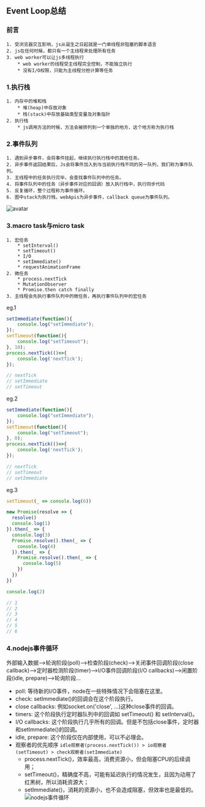## Event Loop总结
### 前言
    1. 受浏览器交互影响，js从诞生之日起就是一门单线程非阻塞的脚本语言
    2. js在任何时候，都只有一个主线程来处理所有任务
    3. web worker可以让js多线程执行
        * web worker的线程受主线程完全控制，不能独立执行
        * 没有I/O权限，只能为主线程分担计算等任务
### 1.执行栈
    1. 内存中的堆和栈
        * 堆(heap)中存放对象
        * 栈(stack)中存放基础类型变量及对象指针
    2. 执行栈
        * js调用方法的时候，方法会被排列到一个单独的地方，这个地方称为执行栈
### 2.事件队列
    1. 遇到异步事件，会将事件挂起，继续执行执行栈中的其他任务。
    2. 异步事件返回结果后，Js会将事件加入到与当前执行栈不同的另一队列，我们称为事件队列。
    3. 主线程中的任务执行完毕，会查找事件队列中的任务。
    4. 将事件队列中的任务（异步事件对应的回调）放入执行栈中，执行同步代码
    5. 反复循环，整个过程称为事件循环。
    6. 图中stack为执行栈，webApis为异步事件，callback queue为事件队列。
![avatar](https://github.com/bearnew/picture/blob/master/mardown/2018-11-21%20event%20loop/eventLoop1.jpg?raw=true)
### 3.macro task与micro task
    1. 宏任务
        * setInterval()
        * setTimeout()
        * I/O
        * setImmediate()
        * requestAnimationFrame
    2. 微任务
        * process.nextTick
        * MutationObserver
        * Promise.then catch finally
    3. 主线程会先执行事件队列中的微任务，再执行事件队列中的宏任务
eg.1
```js
setImmediate(function(){
    console.log("setImmediate");
});
setTimeout(function(){
    console.log("setTimeout");
}, 10);
process.nextTick(()=>{
    console.log('nextTick');
});

// nextTick
// setImmediate
// setTimeout
```
eg.2
```js
setImmediate(function(){
    console.log("setImmediate");
});
setTimeout(function(){
    console.log("setTimeout");
}, 0);
process.nextTick(()=>{
    console.log('nextTick');
});

// nextTick
// setTimeout
// setImmediate
```
eg.3
```js
setTimeout(_ => console.log(6))

new Promise(resolve => {
  resolve()
  console.log(1)
}).then(_ => {
  console.log(3)
  Promise.resolve().then(_ => {
    console.log(4)
  }).then(_ => {
    Promise.resolve().then(_ => {
      console.log(5)
    })
  })
})

console.log(2)

// 1
// 2
// 3
// 4
// 5
// 6
```
### 4.nodejs事件循环
外部输入数据-->轮询阶段(poll)-->检查阶段(check)-->关闭事件回调阶段(close callback)-->定时器检测阶段(timer)-->I/O事件回调阶段(I/O callbacks)-->闲置阶段(idle, prepare)-->轮询阶段...

* poll: 等待新的I/O事件，node在一些特殊情况下会阻塞在这里。
* check: setImmediate()的回调会在这个阶段执行。
* close callbacks: 例如socket.on('close', ...)这种close事件的回调。
* timers: 这个阶段执行定时器队列中的回调如 setTimeout() 和 setInterval()。
* I/O callbacks: 这个阶段执行几乎所有的回调。但是不包括close事件，定时器和setImmediate()的回调。
* idle, prepare: 这个阶段仅在内部使用，可以不必理会。
* 观察者的优先顺序 `idle观察者(process.nextTick()) > io观察者(setTimeout) > check观察者(setImmediate)`
    * process.nextTick()，效率最高，消费资源小，但会阻塞CPU的后续调用； 
    * setTimeout()，精确度不高，可能有延迟执行的情况发生，且因为动用了红黑树，所以消耗资源大； 
    * setImmediate()，消耗的资源小，也不会造成阻塞，但效率也是最低的。
![nodejs事件循环](https://github.com/bearnew/picture/blob/master/mardown/2018-11-21%20event%20loop/eventLoop2.png?raw=true)